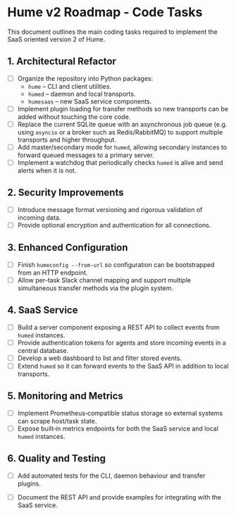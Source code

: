 # Hume v2 Roadmap - Code Tasks

This document outlines the main coding tasks required to implement the SaaS oriented version 2 of Hume.

## 1. Architectural Refactor
- [ ] Organize the repository into Python packages:
  - `hume` – CLI and client utilities.
  - `humed` – daemon and local transports.
  - `humesaas` – new SaaS service components.
- [ ] Implement plugin loading for transfer methods so new transports can be added without touching the core code.
- [ ] Replace the current SQLite queue with an asynchronous job queue (e.g. using `asyncio` or a broker such as Redis/RabbitMQ) to support multiple transports and higher throughput.
- [ ] Add master/secondary mode for `humed`, allowing secondary instances to forward queued messages to a primary server.
- [ ] Implement a watchdog that periodically checks `humed` is alive and send alerts when it is not.

## 2. Security Improvements
- [ ] Introduce message format versioning and rigorous validation of incoming data.
- [ ] Provide optional encryption and authentication for all connections.

## 3. Enhanced Configuration
- [ ] Finish `humeconfig --from-url` so configuration can be bootstrapped from an HTTP endpoint.
- [ ] Allow per-task Slack channel mapping and support multiple simultaneous transfer methods via the plugin system.

## 4. SaaS Service
- [ ] Build a server component exposing a REST API to collect events from `humed` instances.
- [ ] Provide authentication tokens for agents and store incoming events in a central database.
- [ ] Develop a web dashboard to list and filter stored events.
- [ ] Extend `humed` so it can forward events to the SaaS API in addition to local transports.

## 5. Monitoring and Metrics
- [ ] Implement Prometheus‑compatible status storage so external systems can scrape host/task state.
- [ ] Expose built‑in metrics endpoints for both the SaaS service and local `humed` instances.

## 6. Quality and Testing
- [ ] Add automated tests for the CLI, daemon behaviour and transfer plugins.
- [ ] Document the REST API and provide examples for integrating with the SaaS service.

